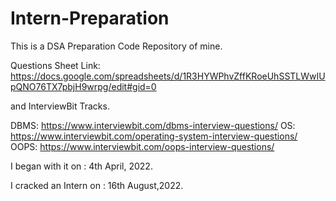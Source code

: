 # Intern-Preparation
This is a DSA Preparation Code Repository of mine. 

Questions Sheet Link: https://docs.google.com/spreadsheets/d/1R3HYWPhvZffKRoeUhSSTLWwIUpQNO76TX7pbjH9wrpg/edit#gid=0

and InterviewBit Tracks.

DBMS: https://www.interviewbit.com/dbms-interview-questions/
OS: https://www.interviewbit.com/operating-system-interview-questions/
OOPS: https://www.interviewbit.com/oops-interview-questions/

I began with it on : 4th April, 2022.

I cracked an Intern on : 16th August,2022.
